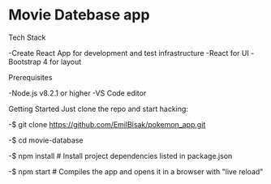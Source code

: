 # Movie Datebase app

Tech Stack

-Create React App for development and test infrastructure -React for UI -Bootstrap 4 for layout

Prerequisites

-Node.js v8.2.1 or higher
-VS Code editor

Getting Started Just clone the repo and start hacking:

-$ git clone https://github.com/EmilBisak/pokemon_app.git

-$ cd movie-database

-$ npm install # Install project dependencies listed in package.json

-$ npm start # Compiles the app and opens it in a browser with "live reload"

